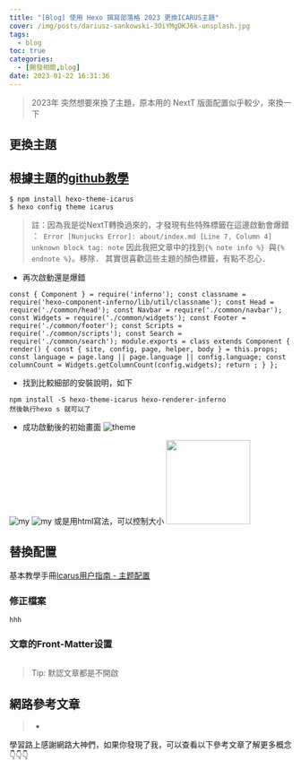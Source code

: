 ```yaml
---
title: "[Blog] 使用 Hexo 撰寫部落格 2023 更換ICARUS主題"
cover: /img/posts/dariusz-sankowski-3OiYMgDKJ6k-unsplash.jpg
tags:
  - blog
toc: true
categories:
  - [開發相關,blog]
date: 2023-01-22 16:31:36
---
```



>2023年 突然想要來換了主題，原本用的 NextT 版面配置似乎較少，來換一下



<!--more-->

## 更換主題
根據主題的[github教學](https://github.com/ppoffice/hexo-theme-icarus)
- 
```
$ npm install hexo-theme-icarus
$ hexo config theme icarus

```

> 註：因為我是從NextT轉換過來的，才發現有些特殊標籤在這邊啟動會爆錯
> ：``` Error [Nunjucks Error]: about/index.md [Line 7, Column 4] unknown block tag: note```
> 因此我把文章中的找到`{% note info %} `與`{% endnote %}`。移除．
> 其實很喜歡這些主題的顏色標籤，有點不忍心．


- 再次啟動還是爆錯
```
const { Component } = require('inferno'); const classname = require('hexo-component-inferno/lib/util/classname'); const Head = require('./common/head'); const Navbar = require('./common/navbar'); const Widgets = require('./common/widgets'); const Footer = require('./common/footer'); const Scripts = require('./common/scripts'); const Search = require('./common/search'); module.exports = class extends Component { render() { const { site, config, page, helper, body } = this.props; const language = page.lang || page.language || config.language; const columnCount = Widgets.getColumnCount(config.widgets); return ; } };
```

- 找到比較細部的安裝說明，如下
```
npm install -S hexo-theme-icarus hexo-renderer-inferno
然後執行hexo s 就可以了
```

- 成功啟動後的初始畫面
![theme](/img/posts/new_theme.png)

![my](/img/posts/new_heme.png)
![my](/imgages/post/new-theme.png)
或是用html寫法，可以控制大小
<img src="/img/posts/new-theme.png" width="150px" />

## 替換配置
基本教學手冊[Icarus用户指南 - 主题配置](http://ppoffice.github.io/hexo-theme-icarus/Configuration/icarus%E7%94%A8%E6%88%B7%E6%8C%87%E5%8D%97-%E4%B8%BB%E9%A2%98%E9%85%8D%E7%BD%AE/#%E9%A1%B5%E8%84%9A)

### 修正檔案

```
hhh

```

### 文章的Front-Matter设置

```

```

>Tip: 默認文章都是不開啟

## 網路參考文章
> - []()
> <span style="font-size: 9px;">
學習路上感謝網路大神們，如果你發現了我，可以查看以下參考文章了解更多概念👇👇👇</span>